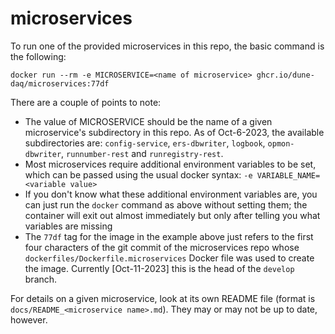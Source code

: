 # microservices

To run one of the provided microservices in this repo, the basic command is the following:
```
docker run --rm -e MICROSERVICE=<name of microservice> ghcr.io/dune-daq/microservices:77df
```

There are a couple of points to note:
* The value of MICROSERVICE should be the name of a given microservice's subdirectory in this repo. As of Oct-6-2023, the available subdirectories are: `config-service`, `ers-dbwriter`, `logbook`, `opmon-dbwriter`, `runnumber-rest` and `runregistry-rest`. 
* Most microservices require additional environment variables to be set, which can be passed using the usual docker syntax: `-e VARIABLE_NAME=<variable value>`
* If you don't know what these additional environment variables are, you can just run the `docker` command as above without setting them; the container will exit out almost immediately but only after telling you what variables are missing
* The `77df` tag for the image in the example above just refers to the first four characters of the git commit of the microservices repo whose `dockerfiles/Dockerfile.microservices` Docker file was used to create the image. Currently [Oct-11-2023] this is the head of the `develop` branch. 

For details on a given microservice, look at its own README file (format is `docs/README_<microservice name>.md`). They may or may not be up to date, however.
